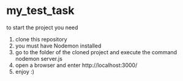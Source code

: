 # my_test_task
to start the project you need
1. clone this repository
2. you must have Nodemon installed
3. go to the folder of the cloned project and execute the command nodemon server.js
4. open a browser and enter http://localhost:3000/
5. enjoy :)
